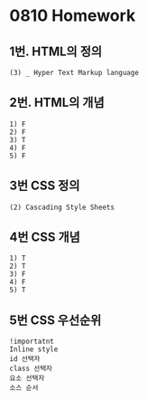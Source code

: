 # 0810 Homework

## 1번. HTML의 정의

```
(3) _ Hyper Text Markup language
```



## 2번. HTML의 개념

```
1) F
2) F
3) T
4) F
5) F
```



## 3번 CSS 정의

```
(2) Cascading Style Sheets
```



## 4번 CSS 개념

```
1) T
2) T
3) F
4) F
5) T
```



## 5번 CSS 우선순위

```
!importatnt
Inline style
id 선택자
class 선택자
요소 선택자
소스 순서
```

